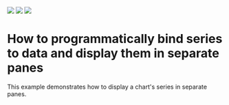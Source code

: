 <!-- default badges list -->
![](https://img.shields.io/endpoint?url=https://codecentral.devexpress.com/api/v1/VersionRange/128575349/18.1.2%2B)
[![](https://img.shields.io/badge/Open_in_DevExpress_Support_Center-FF7200?style=flat-square&logo=DevExpress&logoColor=white)](https://supportcenter.devexpress.com/ticket/details/E431)
[![](https://img.shields.io/badge/📖_How_to_use_DevExpress_Examples-e9f6fc?style=flat-square)](https://docs.devexpress.com/GeneralInformation/403183)
<!-- default badges end -->
# How to programmatically bind series to data and display them in separate panes


<p>This example demonstrates how to display a chart's series in separate panes.</p>

<br/>



